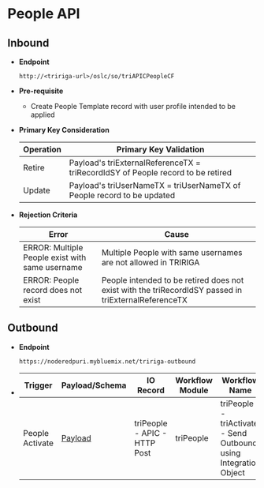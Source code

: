 # People API


## Inbound

- **Endpoint**
  ```
  http://<tririga-url>/oslc/so/triAPICPeopleCF
  ```

- **Pre-requisite**
  
  - Create People Template record with user profile intended to be applied

- **Primary Key Consideration**

  Operation | Primary Key Validation
  ---|---
  Retire | Payload's triExternalReferenceTX = triRecordIdSY of People record to be retired
  Update | Payload's triUserNameTX = triUserNameTX of People record to be updated
  
- **Rejection Criteria**

  Error | Cause
  ---|---
  ERROR: Multiple People exist with same username | Multiple People with same usernames are not allowed in TRIRIGA
  ERROR: People record does not exist | People intended to be retired does not exist with the triRecordIdSY passed in triExternalReferenceTX



## Outbound

- **Endpoint**
  ```
  https://noderedpuri.mybluemix.net/tririga-outbound
  ```
  
- Trigger | Payload/Schema |IO Record | Workflow Module | Workflow Name 
  ---|---|---|---|---
  People Activate | [Payload](/docs/Payload_OUT_People.json) | triPeople - APIC - HTTP Post | triPeople | triPeople - triActivate - Send Outbound using Integration Object 
  
